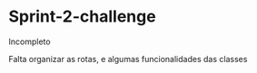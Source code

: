 # Sprint-2-challenge

<p>Incompleto</p>

<p> Falta organizar as rotas, e algumas funcionalidades das classes</p>